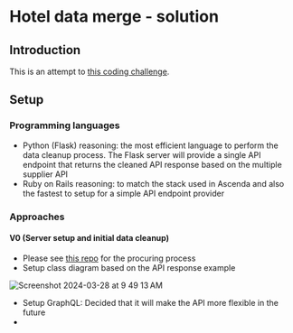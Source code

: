 # Hotel data merge - solution

## Introduction

This is an attempt to [this coding challenge](https://kitt.lewagon.com/db/123650).

## Setup

### Programming languages

- Python (Flask)
  reasoning: the most efficient language to perform the data cleanup process. The Flask server will provide a single API endpoint that returns the cleaned API response based on the multiple supplier API
- Ruby on Rails
  reasoning: to match the stack used in Ascenda and also the fastest to setup for a simple API endpoint provider

### Approaches

#### V0 (Server setup and initial data cleanup)

- Please see [this repo](https://github.com/primaulia/hotel-cleanup-api) for the procuring process
- Setup class diagram based on the API response example
  
![Screenshot 2024-03-28 at 9 49 13 AM](https://github.com/primaulia/hotel_data_api/assets/1294303/06a5d16d-ad1a-4e72-985f-a6ce3adeea89)
- Setup GraphQL: Decided that it will make the API more flexible in the future
- 

